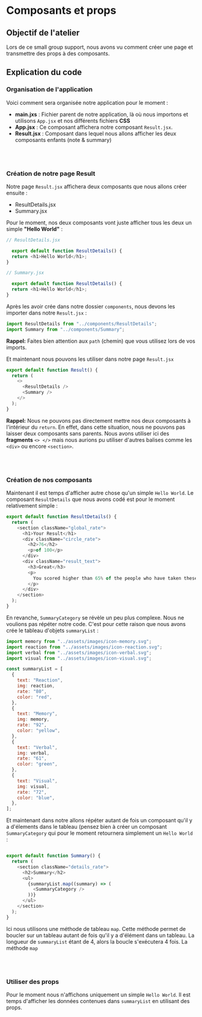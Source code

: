 # Composants et props

## Objectif de l'atelier
Lors de ce small group support, nous avons vu comment créer une page et transmettre des props à des composants.

## Explication du code
### Organisation de l'application

Voici comment sera organisée notre application pour le moment :

- **main.jxs** : Fichier parent de notre application, là où nous importons et utilisons `App.jsx` et nos différents fichiers **CSS**
- **App.jsx** : Ce composant affichera notre composant `Result.jsx`. 
- **Result.jsx** : Composant dans lequel nous allons afficher les deux composants enfants (note & summary)

<br>
<br>

### Création de notre page Result

Notre page `Result.jsx` affichera deux composants que nous allons créer ensuite :
- ResultDetails.jsx
- Summary.jsx

Pour le moment, nos deux composants vont juste afficher tous les deux un simple **"Hello World"** :

```js
// ResultDetails.jsx

  export default function ResultDetails() {
  return <h1>Hello World</h1>;
}

// Summary.jsx

  export default function ResultDetails() {
  return <h1>Hello World</h1>;
}
```

Après les avoir crée dans notre dossier `components`, nous devons les importer dans notre `Result.jsx` :

```js
import ResultDetails from "../components/ResultDetails";
import Summary from "../components/Summary";
```

**Rappel:** Faites bien attention aux `path` (chemin) que vous utilisez lors de vos imports.

Et maintenant nous pouvons les utiliser dans notre page `Result.jsx`

```js
export default function Result() {
  return (
    <>
      <ResultDetails />
      <Summary />
    </>
  );
}
```


**Rappel:** Nous ne pouvons pas directement mettre nos deux composants à l'intérieur du `return`. En effet, dans cette situation, nous ne pouvons pas laisser deux composants sans parents. Nous avons utiliser ici des **fragments** `<> </>` mais nous aurions pu utiliser d'autres balises comme les `<div>` ou encore `<section>`.

<br>
<br>

### Création de nos composants

Maintenant il est temps d'afficher autre chose qu'un simple `Hello World`. Le composant `ResultDetails` que nous avons codé est pour le moment relativement simple :

```js
export default function ResultDetails() {
  return (
    <section className="global_rate">
      <h1>Your Result</h1>
      <div className="circle_rate">
        <h2>76</h2>
        <p>of 100</p>
      </div>
      <div className="result_text">
        <h3>Great</h3>
        <p>
          You scored higher than 65% of the people who have taken these tests.
        </p>
      </div>
    </section>
  );
}
```

En revanche, `SummaryCategory` se révèle un peu plus complexe. Nous ne voulions pas répéter notre code. C'est pour cette raison que nous avons crée le tableau d'objets `summaryList` :

```js
import memory from "../assets/images/icon-memory.svg";
import reaction from "../assets/images/icon-reaction.svg";
import verbal from "../assets/images/icon-verbal.svg";
import visual from "../assets/images/icon-visual.svg";

const summaryList = [
  {
    text: "Reaction",
    img: reaction,
    rate: "80",
    color: "red",
  },
  {
    text: "Memory",
    img: memory,
    rate: "92",
    color: "yellow",
  },
  {
    text: "Verbal",
    img: verbal,
    rate: "61",
    color: "green",
  },
  {
    text: "Visual",
    img: visual,
    rate: "72",
    color: "blue",
  },
];
```

Et maintenant dans notre allons répéter autant de fois un composant qu'il y a d'élements dans le tableau (pensez bien à créer un composant `SummaryCategory` qui pour le moment retournera simplement un `Hello World` :

```js

export default function Summary() {
  return (
    <section className="details_rate">
      <h2>Summary</h2>
      <ul>
        {summaryList.map((summary) => (
          <SummaryCategory />
        ))}
      </ul>
    </section>
  );
}

```

Ici nous utilisons une méthode de tableau `map`. Cette méthode permet de boucler sur un tableau autant de fois qu'il y a d'élément dans un tableau.
La longueur de `summaryList` étant de 4, alors la boucle s'exécutera 4 fois. La méthode `map` 

<br>
<br>

### Utiliser des props

Pour le moment nous n'affichons uniquement un simple `Hello World`. Il est temps d'afficher les données contenues dans `summaryList` en utilisant des props.
